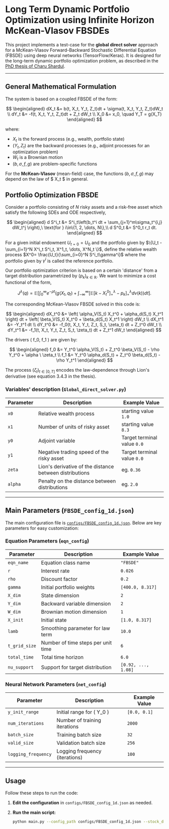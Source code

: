 # Long Term Dynamic Portfolio Optimization using Infinite Horizon McKean-Vlasov FBSDEs

This project implements a test-case for the **global direct solver** approach for a McKean-Vlasov Forward-Backward Stochastic Differential Equation (FBSDE) using deep neural networks (TensorFlow/Keras). It is designed for the long-term dynamic portfolio optimization problem, as described in the [PhD thesis of Charu Shardul](https://theses.hal.science/tel-04627360v1).

---

## General Mathematical Formulation

The system is based on a coupled FBSDE of the form:

$$
\begin{aligned}
dX_t &= b(t, X_t, Y_t, Z_t)dt + \sigma(t, X_t, Y_t, Z_t)dW_t \\
dY_t &= -f(t, X_t, Y_t, Z_t)dt + Z_t dW_t \\
X_0 &= x_0, \quad Y_T = g(X_T)
\end{aligned}
$$

where:
- $X_t$ is the forward process (e.g., wealth, portfolio state)
- $(Y_t, Z_t)$ are the backward processes (e.g., adjoint processes for an optimization problem)
- $W_t$ is a Brownian motion
- $(b, \sigma, f, g)$ are problem-specific functions

For the **McKean-Vlasov** (mean-field) case, the functions $(b, \sigma, f, g)$ may depend on the law of $ X_t $ in general.

## Portfolio Optimization FBSDE

Consider a portfolio consisting of $N$ risky assets and a risk-free asset which satisfy the following SDEs and ODE respectively,

$$
\begin{aligned}
 d S^i_t &= S^i_t\left(b_t^i dt + \sum_{j=1}^m\sigma_t^{i,j} dW_t^j  \right),\ \text{for } i\in\{1, 2, \dots, N\},\\
d S^0_t &= S^0_t r_t dt.
\end{aligned}
$$

For a given initial endowment $U_{t=0} = U_0$ and the portfolio given by $\{U_t - \sum_{i=1}^N X^i_t S^i_t, X^1_t, \dots, X^N_t \}$, define the relative wealth process $X^0= \frac{U_t}{\sum_{i=0}^N S^i_t\gamma^i}$ where the portfolio given by $\gamma^i$ is called the reference portfolio. 

Our portfolio optimization criterion is based on a certain 'distance' from a target distribution parametrized by $(p_k)_{k\in \mathbb R}$. We want to minimize a cost functional of the form,

$$
J^\lambda(q) = \mathbb E\left[\int_0^\infty e^{-\rho t}\left(g(X_t, q_t) + \int_{-\infty}^\infty  \Big[\mathbb E[k-X^0_t]^\lambda_+ - p_k\Big]^\lambda_+ d\nu(k)\right) dt \right].
$$

The corresponding McKean-Vlasov FBSDE solved in this code is:

$$
\begin{aligned}
dX_t^0 &= \left( \alpha_V(S_t) X_t^0 + \alpha_d(S_t) X_t^1 \right) dt + \left( \beta_V(S_t) X_t^0 + \beta_d(S_t) X_t^1 \right) dW_t \\
dX_t^1 &= -Y_t^1 dt \\
dY_t^0 &= -f_0(t, X_t, Y_t, Z_t, S_t, \zeta_t) dt + Z_t^0 dW_t \\
dY_t^1 &= -f_1(t, X_t, Y_t, Z_t, S_t, \zeta_t) dt + Z_t^1 dW_t
\end{aligned}
$$

The drivers \( f_0, f_1 \) are given by:

$$
\begin{aligned}
f_0 &= Y_t^0 \alpha_V(S_t) + Z_t^0 \beta_V(S_t) - \rho Y_t^0 + \alpha \ \zeta_t \\
f_1 &= Y_t^0 \alpha_d(S_t) + Z_t^0 \beta_d(S_t) - \rho Y_t^1
\end{aligned}
$$

The process $(\zeta_t)_{t\in [0, T]}$ encodes the law-dependence through Lion's derivative (see equation 3.4.3 in the thesis).

### Variables' description (`Global_direct_solver.py`)
| Parameter         | Description                                      | Example Value         |
|-------------------|--------------------------------------------------|----------------------|
| `x0`               | Relative wealth process                              | starting value `1.0`            |
| `x1`               | Number of units of risky asset                       | starting value `8.3`              |
| `y0`             | Adjoint variable                            | Target terminal value `0.0`                |
| `y1`            |  Negative trading speed of the risky asset                   |  Target terminal value `0.0`|
| `zeta`          | Lion's derivative of the distance between distributions| eg. `0.36` |
| `alpha`         | Penalty on the distance between distributions       |  eg. `2.0`         |


---

## Main Parameters (`FBSDE_config_1d.json`)

The main configuration file is [`configs/FBSDE_config_1d.json`](configs/FBSDE_config_1d.json). Below are key parameters for easy customization:

### Equation Parameters (`eqn_config`)
| Parameter         | Description                                      | Example Value         |
|-------------------|--------------------------------------------------|----------------------|
| `eqn_name`        | Equation class name                              | `"FBSDE"`            |
| `r`               | Interest rate                                    | `0.026`              |
| `rho`             | Discount factor                                  | `0.2`                |
| `gamma`           | Initial portfolio weights                        | `[400.0, 8.317]`    |
| `X_dim`           | State dimension                                  | `2`                  |
| `Y_dim`           | Backward variable dimension                      | `2`                  |
| `W_dim`           | Brownian motion dimension                        | `1`                  |
| `X_init`          | Initial state                                    | `[1.0, 8.317]`       |
| `lamb`            | Smoothing parameter for law term                 | `10.0`               |
| `t_grid_size`     | Number of time steps per unit time               | `6`                  |
| `total_time`      | Total time horizon                               | `6.0`                |
| `nu_support`      | Support for target distribution                  | `[0.92, ..., 1.08]`  |

### Neural Network Parameters (`net_config`)
| Parameter         | Description                                      | Example Value         |
|-------------------|--------------------------------------------------|----------------------|
| `y_init_range`    | Initial range for \( Y_0 \)                      | `[0.0, 0.1]`         |
| `num_iterations`  | Number of training iterations                    | `2000`               |
| `batch_size`      | Training batch size                              | `32`                 |
| `valid_size`      | Validation batch size                            | `256`                |
| `logging_frequency`| Logging frequency (iterations)                  | `100`                |

---

## Usage

Follow these steps to run the code:

1. **Edit the configuration** in `configs/FBSDE_config_1d.json` as needed.
2. **Run the main script:**

   ```bash
   python main.py --config_path configs/FBSDE_config_1d.json --stock_data Data_files/b_and_sig.json --exp_name my_experiment

